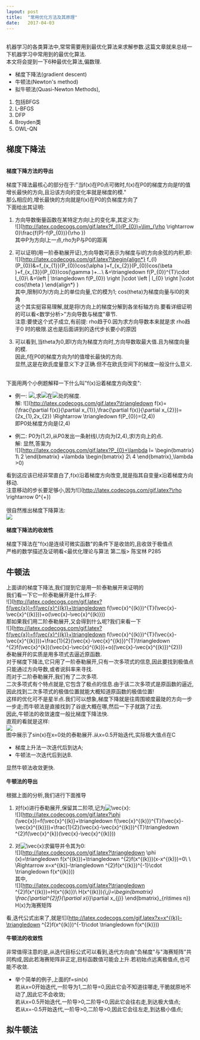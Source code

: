 ```yaml
---
layout: post
title:  "常用优化方法及其原理"
date:   2017-04-03
---
```

<br>机器学习的各类算法中,常常需要用到最优化算法来求解参数.这篇文章就来总结一下机器学习中常用到的最优化算法.
<br>本文将会提到一下6种最优化算法,偏数理.
* 梯度下降法(gradient descent)
* 牛顿法(Newton's method)
* 拟牛顿法(Quasi-Newton Methods),
1. 包括BFGS
2. L-BFGS
3. DFP
4. Broyden类
5. OWL-QN

## 梯度下降法
<br>**梯度下降方法的导出**
<br>
<br>梯度下降法最核心的部分在于:"当f(x)在P0点可微时,f(x)在P0的梯度方向是f的值增长最快的方向,且沿该方向的变化率就是梯度的模."
<br>那么相应的,增长最快的方向就是f(x)在P0的负梯度方向了
<br>下面给出其证明:
1. 方向导数衡量函数在某特定方向l上的变化率,其定义为:
<br>![](http://latex.codecogs.com/gif.latex?f_{l}(P_{0})=\lim_{\rho \rightarrow 0}\frac{f(P)-f(P_{0})}{\rho })
<br>其中P为方向l上一点,rho为P与P0的距离

2. 可以证明(用一阶泰勒展开证),方向导数可表示为梯度与l的方向余弦的内积,即:
<br>![](http://latex.codecogs.com/gif.latex?\begin{align*}
f_{l}(P_{0})&=f_{x_{1}}(P_{0})cos(\alpha )+f_{x_{2}}(P_{0})cos(\beta )+f_{x_{3}}(P_{0})cos(\gamma  )+...\\
&=\triangledown f(P_{0})^{T}\cdot l_{0}\\
&=\left \| \triangledown f(P_{0}) \right \|\cdot \left \| l_{0} \right \|\cdot cos(\theta )
\end{align*}
)
<br>其中,限制l0为l方向上的单位向量,它的模为1; cos(theta)为梯度向量与l0的夹角
<br>这个其实挺容易理解,就是将l方向上的梯度分解到各坐标轴方向.要看详细证明的可以看<数学分析>"方向导数与梯度"章节.
<br>注意:要使这个式子成立,有前提: rho趋于0.因为求方向导数本来就是求 rho趋于0 时的极限.这也是后面讲到的迭代步长要小的原因


3. 可以看到,当theta为0,即l方向为梯度方向时,方向导数取最大值.且为梯度向量的模.
<br>因此,f在P0的梯度方向为f的值增长最快的方向.
<br>显然,这是在欧氏度量意义下才正确.但不在欧氏空间下的梯度一般没什么意义.

<br>下面用两个小例题解释一下什么叫"f(x)沿着梯度方向改变":

* 例一: ![](http://latex.codecogs.com/gif.latex?f(\overrightarrow{x})=x_{1}^{2}+x_{2}^{2}),求![](http://latex.codecogs.com/gif.latex?f(\overrightarrow{x}))在![](http://latex.codecogs.com/gif.latex?P_{0}(1,2))处的梯度.
<br>解: ![](http://latex.codecogs.com/gif.latex?\triangledown f(x)=(\frac{\partial f(x)}{\partial x_{1}},\frac{\partial f(x)}{\partial x_{2}})=(2x_{1},2x_{2}) \Rightarrow \triangledown f(P_{0})=(2,4))
<br>即P0处梯度方向是(2,4)

* 例二: P0为(1,2),从P0发出一条射线l,l方向为(2,4),求l方向上的点.
<br>解: 显然,答案为
<br>![](http://latex.codecogs.com/gif.latex?P_{0}+\lambda l=
\begin{bmatrix}
1\\ 
2
\end{bmatrix}
+\lambda \begin{bmatrix}
2\\ 
4
\end{bmatrix},\lambda >0)

看到这应该已经非常直白了,f(x)沿着梯度方向改变,就是指其自变量x沿着梯度方向移动.
<br>注意移动的步长要足够小,因为![](http://latex.codecogs.com/gif.latex?\rho \rightarrow 0^{+})
<br>
<br>很自然推出梯度下降算法:
<br>![](http://img.blog.csdn.net/20170404112909737)
<br>
<br>**梯度下降法的收敛性**
<br>
<br>梯度下降法在"f(x)是连续可微实函数"的条件下是收敛的,且收敛于极值点
<br>严格的数学描述及证明看<最优化理论与算法 第二版> 陈宝林 P285
<br>
## 牛顿法
上面讲的梯度下降法,我们提到它是用一阶泰勒展开来证明的
<br>我们看一下它一阶泰勒展开是什么样子:
<br>![](http://latex.codecogs.com/gif.latex?f(\vec{x})=f(\vec{x}^{(k)}+\triangledown f(\vec{x}^{(k)})^{T}(\vec{x}-\vec{x}^{(k)}))+o(\vec{x}-\vec{x}^{(k)}))
<br>那如果我们用二阶泰勒展开,又会得到什么呢?我们来看一下
<br>![](http://latex.codecogs.com/gif.latex?f(\vec{x})=f(\vec{x}^{(k)}+\triangledown f(\vec{x}^{(k)})^{T}(\vec{x}-\vec{x}^{(k)}))+\frac{1}{2}(\vec{x}-\vec{x}^{(k)})^{T}\triangledown ^{2}f(\vec{x}^{k})(\vec{x}-\vec{x}^{(k)})+o((\vec{x}-\vec{x}^{(k)})^{2}))
<br>泰勒展开的实质是用多项式去逼近原函数.
<br>对于梯度下降法,它只用了一阶泰勒展开,只有一次多项式的信息,因此要找到极值点只能通过方向导数,或者说斜率来寻找.
<br>而对于二阶泰勒展开,我们有了二次多项.
<br>二次多项式有个特点就是,它包含了极点的信息.由于该二次多项式是原函数的逼近,因此找到二次多项式的极值位置就能大概知道原函数的极值位置!
<br>这样的优化可不是星半点.我们可以想象,梯度下降就是往周围坡度最陡的方向一步一步走;而牛顿法是直接找到了谷底大概在哪,然后一下子就跳了过去.
<br>因此,牛顿法的收敛速度一般比梯度下降法快.
<br>直观的看就是这样:
<br>![](http://img.blog.csdn.net/20170404160329275)
<br>图中展示了sin(x)在x=0处的泰勒展开.从x=0.5开始迭代,实际极大值点在C
* 梯度上升法一次迭代后到达A;
* 牛顿法一次迭代后到达B.

显然牛顿法收敛更快.
<br>
<br>**牛顿法的导出**
<br>
<br>根据上面的分析,我们进行下面推导
1. 对f(x)进行泰勒展开,保留其二阶项,记为![](http://latex.codecogs.com/gif.latex?\phi (\vec{x})):
<br>![](http://latex.codecogs.com/gif.latex?\phi (\vec{x})=f(\vec{x}^{(k)}+\triangledown f(\vec{x}^{(k)})^{T}(\vec{x}-\vec{x}^{(k)}))+\frac{1}{2}(\vec{x}-\vec{x}^{(k)})^{T}\triangledown ^{2}f(\vec{x}^{k})(\vec{x}-\vec{x}^{(k)}))

2. 对![](http://latex.codecogs.com/gif.latex?\phi (\vec{x}))求偏导并令其为0:
<br>![](http://latex.codecogs.com/gif.latex?\triangledown \phi (x)=\triangledown f(x^{(k)})+\triangledown ^{2}f(x^{(k)})(x-x^{(k)})=0\\
\\
\Rightarrow x=x^{(k)}-\triangledown ^{2}f(x^{(k)})^{-1}\cdot \triangledown f(x^{(k)}))
<br>其中,
<br>![](http://latex.codecogs.com/gif.latex?\triangledown ^{2}f(x^{(k)})=H(x^{(k)})\\
H(x^{(k)})_{i,j}=\begin{bmatrix}
\frac{\partial^{2}f}{\partial x_{i}\partial x_{j}}
\end{bmatrix}_{n\times n})
<br>H(x)为海赛矩阵

看,迭代公式出来了,就是![](http://latex.codecogs.com/gif.latex?x=x^{(k)}-\triangledown ^{2}f(x^{(k)})^{-1}\cdot \triangledown f(x^{(k)}))
<br>
<br>**牛顿法的收敛性**
<br>
<br>非常值得注意的是,从迭代目标公式可以看到,迭代方向由"负梯度"与"海赛矩阵"共同构成,因此若海赛矩阵非正定,目标函数值可能会上升.若初始点远离极值点,也可能不收敛.
* 举个简单的例子,上面的f=sin(x)
<br>若从x=0开始迭代,一阶导为1,二阶导=0,因此它会不知道往哪走,干脆就原地不动了,因此它不会收敛;
<br>若从x=0.5开始迭代,一阶导>0,二阶导<0,因此它会往右走,到达极大值点;
<br>若从x=-0.5开始迭代,一阶导>0,二阶导>0,因此它会往左走,到达极小值点;

## 拟牛顿法







